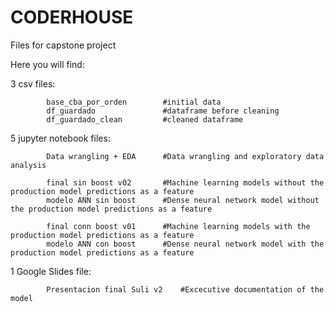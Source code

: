 # CODERHOUSE
Files for capstone project

Here you will find:

3 csv files:

            base_cba_por_orden        #initial data
            df_guardado               #dataframe before cleaning
            df_guardado_clean         #cleaned dataframe


5 jupyter notebook files:

            Data wrangling + EDA      #Data wrangling and exploratory data analysis

            final sin boost v02       #Machine learning models without the production model predictions as a feature
            modelo ANN sin boost      #Dense neural network model without the production model predictions as a feature

            final conn boost v01      #Machine learning models with the production model predictions as a feature
            modelo ANN con boost      #Dense neural network model with the production model predictions as a feature


1 Google Slides file:

            Presentacion final Suli v2    #Excecutive documentation of the model
            
           


